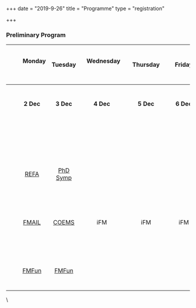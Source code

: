 +++
date = "2019-9-26"
title = "Programme"
type = "registration" 

+++

### Preliminary Program

|&nbsp;&nbsp; &nbsp; &nbsp; &nbsp; &nbsp;|&nbsp;&nbsp;&nbsp;Monday &nbsp;&nbsp;&nbsp; | &nbsp;&nbsp;&nbsp; Tuesday &nbsp;&nbsp;&nbsp; | &nbsp;&nbsp;&nbsp;Wednesday&nbsp; &nbsp;&nbsp;| &nbsp;&nbsp;&nbsp;Thursday&nbsp;&nbsp;&nbsp; | &nbsp;&nbsp;&nbsp;Friday&nbsp;&nbsp;&nbsp; |
| :---: | :---: |  :---: |  :---: |  :---: |  :---: |
|&nbsp;&nbsp; &nbsp; &nbsp; &nbsp; &nbsp;| **2 Dec** | **3 Dec** | **4 Dec** | **5 Dec** | **6 Dec** |
|&nbsp;&nbsp; &nbsp; &nbsp; &nbsp;|  |  |  |  |  |
|&nbsp;&nbsp; &nbsp; &nbsp; &nbsp; &nbsp;| [REFA](/refa) | [PhD Symp](/phd-symposium) |  |  |  |
|&nbsp;&nbsp;  |  |  |  |  |  |
|&nbsp;&nbsp; &nbsp; &nbsp; &nbsp; &nbsp;| [FMAIL](https://fmail.isp.uni-luebeck.de/) | [COEMS](https://www.coems.eu/dissemination/coems-workshop-at-ifm-2019/) | iFM | iFM | iFM |
|&nbsp;&nbsp;  |  |  |  |  |  |
|&nbsp;&nbsp; &nbsp; &nbsp; &nbsp; &nbsp;| [FMFun](https://fmfun.github.io/) | [FMFun](https://fmfun.github.io/) |  |  |  |
\ 
